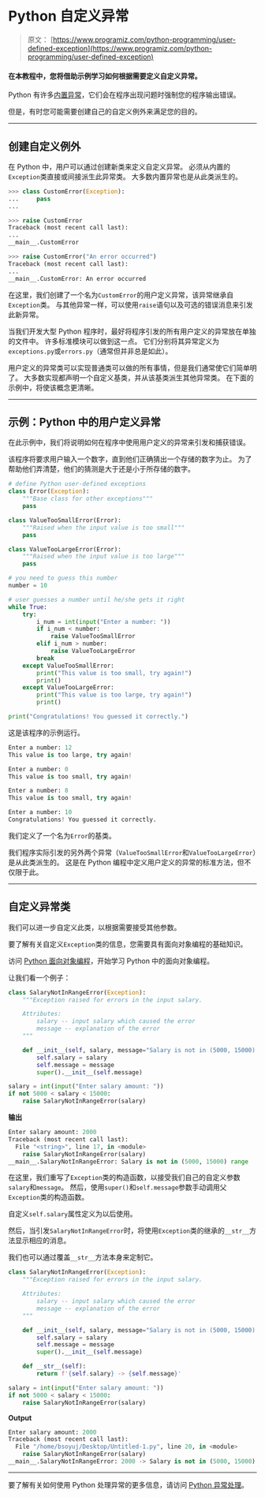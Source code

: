 # Python 自定义异常

> 原文： [https://www.programiz.com/python-programming/user-defined-exception](https://www.programiz.com/python-programming/user-defined-exception)

#### 在本教程中，您将借助示例学习如何根据需要定义自定义异常。

Python 有许多[内置异常](/python-programming/exceptions)，它们会在程序出现问题时强制您的程序输出错误。

但是，有时您可能需要创建自己的自定义例外来满足您的目的。

* * *

## 创建自定义例外

在 Python 中，用户可以通过创建新类来定义自定义异常。 必须从内置的`Exception`类直接或间接派生此异常类。 大多数内置异常也是从此类派生的。

```py
>>> class CustomError(Exception):
...     pass
...

>>> raise CustomError
Traceback (most recent call last):
...
__main__.CustomError

>>> raise CustomError("An error occurred")
Traceback (most recent call last):
...
__main__.CustomError: An error occurred
```

在这里，我们创建了一个名为`CustomError`的用户定义异常，该异常继承自`Exception`类。 与其他异常一样，可以使用`raise`语句以及可选的错误消息来引发此新异常。

当我们开发大型 Python 程序时，最好将程序引发的所有用户定义的异常放在单独的文件中。 许多标准模块可以做到这一点。 它们分别将其异常定义为`exceptions.py`或`errors.py`（通常但并非总是如此）。

用户定义的异常类可以实现普通类可以做的所有事情，但是我们通常使它们简单明了。 大多数实现都声明一个自定义基类，并从该基类派生其他异常类。 在下面的示例中，将使该概念更清晰。

* * *

## 示例：Python 中的用户定义异常

在此示例中，我们将说明如何在程序中使用用户定义的异常来引发和捕获错误。

该程序将要求用户输入一个数字，直到他们正确猜出一个存储的数字为止。 为了帮助他们弄清楚，他们的猜测是大于还是小于所存储的数字。

```py
# define Python user-defined exceptions
class Error(Exception):
    """Base class for other exceptions"""
    pass

class ValueTooSmallError(Error):
    """Raised when the input value is too small"""
    pass

class ValueTooLargeError(Error):
    """Raised when the input value is too large"""
    pass

# you need to guess this number
number = 10

# user guesses a number until he/she gets it right
while True:
    try:
        i_num = int(input("Enter a number: "))
        if i_num < number:
            raise ValueTooSmallError
        elif i_num > number:
            raise ValueTooLargeError
        break
    except ValueTooSmallError:
        print("This value is too small, try again!")
        print()
    except ValueTooLargeError:
        print("This value is too large, try again!")
        print()

print("Congratulations! You guessed it correctly.")
```

这是该程序的示例运行。

```py
Enter a number: 12
This value is too large, try again!

Enter a number: 0
This value is too small, try again!

Enter a number: 8
This value is too small, try again!

Enter a number: 10
Congratulations! You guessed it correctly.
```

我们定义了一个名为`Error`的基类。

我们程序实际引发的另外两个异常（`ValueTooSmallError`和`ValueTooLargeError`）是从此类派生的。 这是在 Python 编程中定义用户定义的异常的标准方法，但不仅限于此。

* * *

## 自定义异常类

我们可以进一步自定义此类，以根据需要接受其他参数。

要了解有关自定义`Exception`类的信息，您需要具有面向对象编程的基础知识。

访问 [Python 面向对象编程](/python-programming/object-oriented-programming)，开始学习 Python 中的面向对象编程。

让我们看一个例子：

```py
class SalaryNotInRangeError(Exception):
    """Exception raised for errors in the input salary.

    Attributes:
        salary -- input salary which caused the error
        message -- explanation of the error
    """

    def __init__(self, salary, message="Salary is not in (5000, 15000) range"):
        self.salary = salary
        self.message = message
        super().__init__(self.message)

salary = int(input("Enter salary amount: "))
if not 5000 < salary < 15000:
    raise SalaryNotInRangeError(salary)
```

**输出**

```py
Enter salary amount: 2000
Traceback (most recent call last):
  File "<string>", line 17, in <module>
    raise SalaryNotInRangeError(salary)
__main__.SalaryNotInRangeError: Salary is not in (5000, 15000) range
```

在这里，我们重写了`Exception`类的构造函数，以接受我们自己的自定义参数`salary`和`message`。 然后，使用`super()`和`self.message`参数手动调用父`Exception`类的构造函数。

自定义`self.salary`属性定义为以后使用。

然后，当引发`SalaryNotInRangeError`时，将使用`Exception`类的继承的`__str__`方法显示相应的消息。

我们也可以通过覆盖`__str__`方法本身来定制它。

```py
class SalaryNotInRangeError(Exception):
    """Exception raised for errors in the input salary.

    Attributes:
        salary -- input salary which caused the error
        message -- explanation of the error
    """

    def __init__(self, salary, message="Salary is not in (5000, 15000) range"):
        self.salary = salary
        self.message = message
        super().__init__(self.message)

    def __str__(self):
        return f'{self.salary} -> {self.message}'

salary = int(input("Enter salary amount: "))
if not 5000 < salary < 15000:
    raise SalaryNotInRangeError(salary)
```

**Output**

```py
Enter salary amount: 2000
Traceback (most recent call last):
  File "/home/bsoyuj/Desktop/Untitled-1.py", line 20, in <module>
    raise SalaryNotInRangeError(salary)
__main__.SalaryNotInRangeError: 2000 -> Salary is not in (5000, 15000) range
```

* * *

要了解有关如何使用 Python 处理异常的更多信息，请访问 [Python 异常处理](/python-programming/exception-handling)。